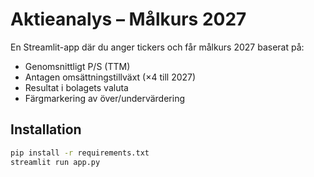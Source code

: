 # Aktieanalys – Målkurs 2027

En Streamlit-app där du anger tickers och får målkurs 2027 baserat på:
- Genomsnittligt P/S (TTM)
- Antagen omsättningstillväxt (×4 till 2027)
- Resultat i bolagets valuta
- Färgmarkering av över/undervärdering

## Installation
```bash
pip install -r requirements.txt
streamlit run app.py
